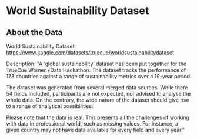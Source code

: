 # World Sustainability Dataset
## About the Data

World Sustainability Dataset: https://www.kaggle.com/datasets/truecue/worldsustainabilitydataset

Description: "A ‘global sustainability’ dataset has been put together for the TrueCue Women+Data Hackathon. The dataset tracks the performance of 173 countries against a range of sustainability metrics over a 19-year period.

The dataset was generated from several merged data sources. While there 54 fields included, participants are not expected, nor advised to analyse the whole data. On the contrary, the wide nature of the dataset should give rise to a range of analytical possibilities.

Please note that the data is real. This presents all the challenges of working with data in professional world, such as missing values. For instance, a given country may not have data available for every field and every year."